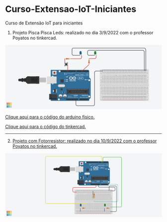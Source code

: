 # Curso-Extensao-IoT-Iniciantes
Curso de Extensão IoT para iniciantes

1) Projeto Pisca Pisca Leds: realizado no dia 3/9/2022 com o professor Poyatos no tinkercad.
<img src="Pisca pisca.png">

<a href="piscapisca.ino.txt">Clique aqui para o código do arduino físico.

<a href="Bodacious Hillar.brd">Clique aqui para o código do tinkercad.

_________________________________________________________________________


2) Projeto com Fotorresistor: realizado no dia 10/9/2022 com o professor Poyatos no tinkercad.
<img src="Fotorresistor.png">
